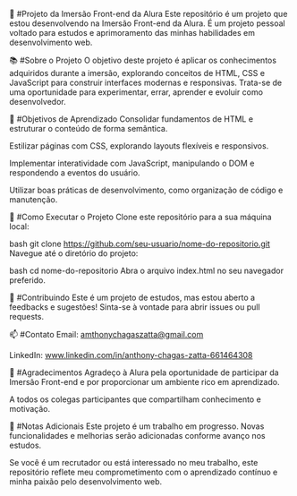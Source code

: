 🚀 #Projeto da Imersão Front-end da Alura
Este repositório é um projeto que estou desenvolvendo na Imersão Front-end da Alura. É um projeto pessoal voltado para estudos e aprimoramento das minhas habilidades em desenvolvimento web.

📚 #Sobre o Projeto
O objetivo deste projeto é aplicar os conhecimentos adquiridos durante a imersão, explorando conceitos de HTML, CSS e JavaScript para construir interfaces modernas e responsivas. Trata-se de uma oportunidade para experimentar, errar, aprender e evoluir como desenvolvedor.

🎯 #Objetivos de Aprendizado
Consolidar fundamentos de HTML e estruturar o conteúdo de forma semântica.

Estilizar páginas com CSS, explorando layouts flexíveis e responsivos.

Implementar interatividade com JavaScript, manipulando o DOM e respondendo a eventos do usuário.

Utilizar boas práticas de desenvolvimento, como organização de código e manutenção.

🔗 #Como Executar o Projeto
Clone este repositório para a sua máquina local:

bash
git clone https://github.com/seu-usuario/nome-do-repositorio.git
Navegue até o diretório do projeto:

bash
cd nome-do-repositorio
Abra o arquivo index.html no seu navegador preferido.

🤝 #Contribuindo
Este é um projeto de estudos, mas estou aberto a feedbacks e sugestões! Sinta-se à vontade para abrir issues ou pull requests.

📫 #Contato
Email: amthonychagaszatta@gmail.com

LinkedIn: www.linkedin.com/in/anthony-chagas-zatta-661464308

🌟 #Agradecimentos
Agradeço à Alura pela oportunidade de participar da Imersão Front-end e por proporcionar um ambiente rico em aprendizado.

A todos os colegas participantes que compartilham conhecimento e motivação.

📝 #Notas Adicionais
Este projeto é um trabalho em progresso. Novas funcionalidades e melhorias serão adicionadas conforme avanço nos estudos.

Se você é um recrutador ou está interessado no meu trabalho, este repositório reflete meu comprometimento com o aprendizado contínuo e minha paixão pelo desenvolvimento web.

